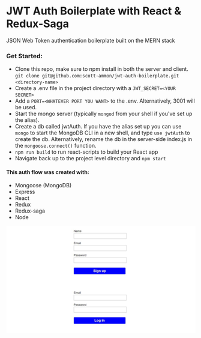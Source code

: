 # JWT Auth Boilerplate with React & Redux-Saga

JSON Web Token authentication boilerplate built on the MERN stack

### Get Started:
* Clone this repo, make sure to npm install in both the server and client.  
`git clone git@github.com:scott-ammon/jwt-auth-boilerplate.git <directory-name>`
* Create a .env file in the project directory with a `JWT_SECRET=<YOUR SECRET>`
* Add a `PORT=<WHATEVER PORT YOU WANT>` to the .env. Alternatively, 3001 will be used.
* Start the mongo server (typically `mongod` from your shell if you've set up the alias).
* Create a db called jwtAuth. If you have the alias set up you can use `mongo` to start the MongoDB CLI in a new shell, and type `use jwtAuth` to create the db. Alternatively, rename the db in the server-side index.js in the `mongoose.connect()` function. 
* `npm run build` to run react-scripts to build your React app
* Navigate back up to the project level directory and `npm start`

#### This auth flow was created with:
* Mongoose (MongoDB)
* Express
* React
* Redux
* Redux-saga
* Node

![mainpage](/client/src/images/mainpage.jpg)
